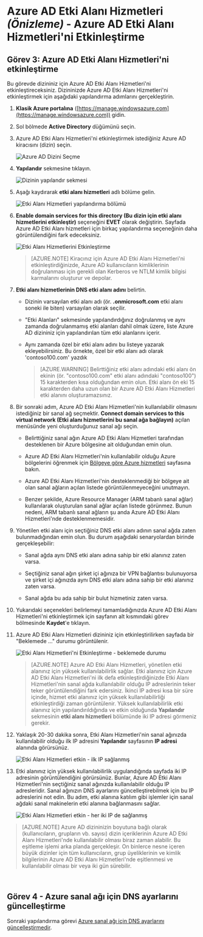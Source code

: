 <properties
    pageTitle="Azure AD Etki Alanı Hizmetleri: Azure AD Etki Alanı Hizmetleri'ni Etkinleştirme | Microsoft Azure"
    description="Azure Active Directory Etki Alanı Hizmetleri ile (Önizleme) çalışmaya başlama"
    services="active-directory-ds"
    documentationCenter=""
    authors="mahesh-unnikrishnan"
    manager="stevenpo"
    editor="curtand"/>

<tags
    ms.service="active-directory-ds"
    ms.workload="identity"
    ms.tgt_pltfrm="na"
    ms.devlang="na"
    ms.topic="get-started-article"
    ms.date="07/06/2016"
    ms.author="maheshu"/>


# Azure AD Etki Alanı Hizmetleri *(Önizleme)* - Azure AD Etki Alanı Hizmetleri'ni Etkinleştirme

## Görev 3: Azure AD Etki Alanı Hizmetleri'ni etkinleştirme
Bu görevde dizininiz için Azure AD Etki Alanı Hizmetleri'ni etkinleştireceksiniz. Dizininizde Azure AD Etki Alanı Hizmetleri'ni etkinleştirmek için aşağıdaki yapılandırma adımlarını gerçekleştirin.

1. **Klasik Azure portalına** ([https://manage.windowsazure.com](https://manage.windowsazure.com)) gidin.

2. Sol bölmede **Active Directory** düğümünü seçin.

3. Azure AD Etki Alanı Hizmetleri'ni etkinleştirmek istediğiniz Azure AD kiracısını (dizin) seçin.

    ![Azure AD Dizini Seçme](./media/active-directory-domain-services-getting-started/select-aad-directory.png)

4. **Yapılandır** sekmesine tıklayın.

    ![Dizinin yapılandır sekmesi](./media/active-directory-domain-services-getting-started/configure-tab.png)

5. Aşağı kaydırarak **etki alanı hizmetleri** adlı bölüme gelin.

    ![Etki Alanı Hizmetleri yapılandırma bölümü](./media/active-directory-domain-services-getting-started/domain-services-configuration.png)

6. **Enable domain services for this directory (Bu dizin için etki alanı hizmetlerini etkinleştir)** seçeneğini **EVET** olarak değiştirin. Sayfada Azure AD Etki Alanı hizmetleri için birkaç yapılandırma seçeneğinin daha görüntülendiğini fark edeceksiniz.

    ![Etki Alanı Hizmetlerini Etkinleştirme](./media/active-directory-domain-services-getting-started/enable-domain-services.png)

    > [AZURE.NOTE] Kiracınız için Azure AD Etki Alanı Hizmetleri'ni etkinleştirdiğinizde, Azure AD kullanıcıların kimliklerinin doğrulanması için gerekli olan Kerberos ve NTLM kimlik bilgisi karmalarını oluşturur ve depolar.

7. **Etki alanı hizmetlerinin DNS etki alanı adını** belirtin.

   - Dizinin varsayılan etki alanı adı (ör. **.onmicrosoft.com** etki alanı soneki ile biten) varsayılan olarak seçilir.

   - "Etki Alanları" sekmesinde yapılandırdığınız doğrulanmış ve aynı zamanda doğrulanmamış etki alanları dahil olmak üzere, liste Azure AD dizininiz için yapılandırılan tüm etki alanlarını içerir.

   - Aynı zamanda özel bir etki alanı adını bu listeye yazarak ekleyebilirsiniz. Bu örnekte, özel bir etki alanı adı olarak 'contoso100.com' yazdık

     > [AZURE.WARNING] Belirttiğiniz etki alanı adındaki etki alanı ön ekinin (ör. "contoso100.com" etki alanı adındaki "contoso100") 15 karakterden kısa olduğundan emin olun. Etki alanı ön eki 15 karakterden daha uzun olan bir Azure AD Etki Alanı Hizmetleri etki alanını oluşturamazsınız.

8. Bir sonraki adım, Azure AD Etki Alanı Hizmetleri'nin kullanılabilir olmasını istediğiniz bir sanal ağ seçmektir. **Connect domain services to this virtual network (Etki alanı hizmetlerini bu sanal ağa bağlayın)** açılan menüsünde yeni oluşturduğunuz sanal ağı seçin.

   - Belirttiğiniz sanal ağın Azure AD Etki Alanı Hizmetleri tarafından desteklenen bir Azure bölgesine ait olduğundan emin olun.

   - Azure AD Etki Alanı Hizmetleri'nin kullanılabilir olduğu Azure bölgelerini öğrenmek için [Bölgeye göre Azure hizmetleri](https://azure.microsoft.com/regions/#services/) sayfasına bakın.

   - Azure AD Etki Alanı Hizmetleri'nin desteklenmediği bir bölgeye ait olan sanal ağların açılan listede görüntülenmeyeceğini unutmayın.

   - Benzer şekilde, Azure Resource Manager (ARM tabanlı sanal ağlar) kullanılarak oluşturulan sanal ağlar açılan listede görünmez. Bunun nedeni, ARM tabanlı sanal ağların şu anda Azure AD Etki Alanı Hizmetleri'nde desteklenmemesidir.

9. Yönetilen etki alanı için seçtiğiniz DNS etki alanı adının sanal ağda zaten bulunmadığından emin olun. Bu durum aşağıdaki senaryolardan birinde gerçekleşebilir:

   - Sanal ağda aynı DNS etki alanı adına sahip bir etki alanınız zaten varsa.

   - Seçtiğiniz sanal ağın şirket içi ağınıza bir VPN bağlantısı bulunuyorsa ve şirket içi ağınızda aynı DNS etki alanı adına sahip bir etki alanınız zaten varsa.

   - Sanal ağda bu ada sahip bir bulut hizmetiniz zaten varsa.

10. Yukarıdaki seçenekleri belirlemeyi tamamladığınızda Azure AD Etki Alanı Hizmetleri'ni etkinleştirmek için sayfanın alt kısmındaki görev bölmesinde **Kaydet**'e tıklayın.

11. Azure AD Etki Alanı Hizmetleri dizininiz için etkinleştirilirken sayfada bir "Beklemede …" durumu görüntülenir.

    ![Etki Alanı Hizmetleri'ni Etkinleştirme - beklemede durumu](./media/active-directory-domain-services-getting-started/enable-domain-services-pendingstate.png)

    > [AZURE.NOTE] Azure AD Etki Alanı Hizmetleri, yönetilen etki alanınız için yüksek kullanılabilirlik sağlar. Etki alanınız için Azure AD Etki Alanı Hizmetleri'ni ilk defa etkinleştirdiğinizde Etki Alanı Hizmetleri'nin sanal ağda kullanılabilir olduğu IP adreslerinin teker teker görüntülendiğini fark edersiniz. İkinci IP adresi kısa bir süre içinde, hizmet etki alanınız için yüksek kullanılabilirliği etkinleştirdiği zaman görüntülenir. Yüksek kullanılabilirlik etki alanınız için yapılandırıldığında ve etkin olduğunda **Yapılandır** sekmesinin **etki alanı hizmetleri** bölümünde iki IP adresi görmeniz gerekir.

12. Yaklaşık 20-30 dakika sonra, Etki Alanı Hizmetleri'nin sanal ağınızda kullanılabilir olduğu ilk IP adresini **Yapılandır** sayfasının **IP adresi** alanında görürsünüz.

    ![Etki Alanı Hizmetleri etkin - ilk IP sağlanmış](./media/active-directory-domain-services-getting-started/domain-services-enabled-firstdc-available.png)

13. Etki alanınız için yüksek kullanılabilirlik uygulandığında sayfada iki IP adresinin görüntülendiğini görürsünüz. Bunlar, Azure AD Etki Alanı Hizmetleri'nin seçtiğiniz sanal ağınızda kullanılabilir olduğu IP adresleridir. Sanal ağınızın DNS ayarlarını güncelleştirebilmek için bu IP adreslerini not edin. Bu adım, etki alanına katılım gibi işlemler için sanal ağdaki sanal makinelerin etki alanına bağlanmasını sağlar.

    ![Etki Alanı Hizmetleri etkin - her iki IP de sağlanmış](./media/active-directory-domain-services-getting-started/domain-services-enabled-bothdcs-available.png)

> [AZURE.NOTE] Azure AD dizininizin boyutuna bağlı olarak (kullanıcıların, grupların vb. sayısı) dizin içeriklerinin Azure AD Etki Alanı Hizmetleri'nde kullanılabilir olması biraz zaman alabilir. Bu eşitleme işlemi arka planda gerçekleşir. On binlerce nesne içeren büyük dizinler için tüm kullanıcıların, grup üyeliklerinin ve kimlik bilgilerinin Azure AD Etki Alanı Hizmetleri'nde eşitlenmesi ve kullanılabilir olması bir veya iki gün sürebilir.

<br>

## Görev 4 - Azure sanal ağı için DNS ayarlarını güncelleştirme
Sonraki yapılandırma görevi [Azure sanal ağı için DNS ayarlarını güncelleştirmedir](active-directory-ds-getting-started-dns.md).



<!--HONumber=Sep16_HO3-->


